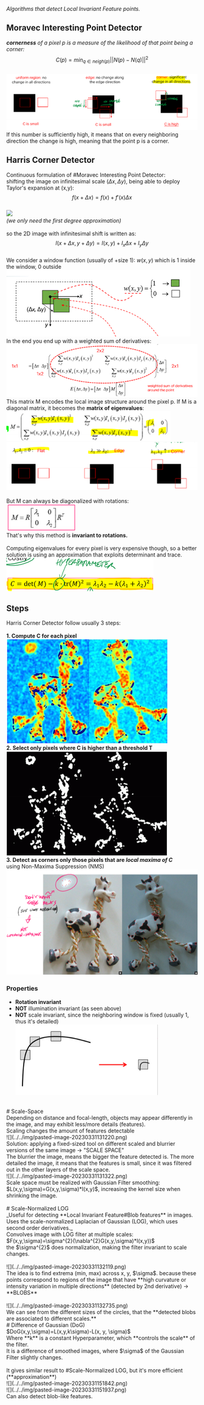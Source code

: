 _Algorithms that detect Local Invariant Feature points._<br>
## Moravec Interesting Point Detector<br>
_**cornerness** of a pixel p is a measure of the likelihood of that point being a corner:_<br>
$$C(p)=min_{q\in neigh(p)} ||N(p)-N(q)||^{2}$$<br>
![](../../img/pasted-image-20230331121152.png)<br>
If this number is sufficiently high, it means that on every neighboring direction the change is high, meaning that the point p is a corner.<br>
## Harris Corner Detector<br>
Continuous formulation of #Moravec Interesting Point Detector:<br>
shifting the image on infinitesimal scale ($\Delta x , \Delta y$), being able to deploy Taylor's expansion at (x,y): $$f(x+\Delta x)=f(x)+f'(x)\Delta x$$<br>
![](../../img/pasted-image-20230831111336.png-|-600)<br>
_(we only need the first degree approximation)_<br>
<br>
so the 2D image with infinitesimal shift is written as: $$I(x+\Delta x, y+ \Delta y)= I(x,y)+I_{x}\Delta x + I_{y}\Delta y$$<br>
We consider a window function (usually of +size 1): $w(x,y)$ which is 1 inside the window, 0 outside<br>
![](../../img/pasted-image-20230714174736.png)<br>
In the end you end up with a weighted sum of derivatives:<br>
![](../../img/pasted-image-20230331121623.png)<br>
This matrix M encodes the local image structure around the pixel p. If M is a diagonal matrix, it becomes the **matrix of eigenvalues**:<br>
![](../../img/pasted-image-20230331121737.png)<br>
![](../../img/pasted-image-20230331121746.png)<br>
<br>
But M can always be diagonalized with rotations:<br>
![](../../img/pasted-image-20230331121835.png)<br>
That's why this method is **invariant to rotations.**<br>
<br>
Computing eigenvalues for every pixel is very expensive though, so a better solution is using an approximation that exploits determinant and trace.<br>
![](../../img/pasted-image-20230331122530.png)<br>
## Steps<br>
Harris Corner Detector follow usually 3 steps:<br>
<br>
**1. Compute C for each pixel**<br>
![](../../img/pasted-image-20230331122835.png)<br>
**2. Select only pixels where C is higher than a threshold T**<br>
![](../../img/pasted-image-20230331122848.png)<br>
**3. Detect as corners only those pixels that are _local maxima of C_**<br>
using Non-Maxima Suppression (NMS)<br>
![](../../img/pasted-image-20230331122924.png)<br>
### Properties<br>
- **Rotation invariant**<br>
- **NOT** illumination invariant (as seen above)<br>
- **NOT** scale invariant, since the neighboring window is fixed (usually 1, thus it's detailed)<br>
![](../../img/pasted-image-20230331124515.png)<br>
<br>
# Scale-Space<br>
Depending on distance and focal-length, objects may appear differently in the image, and may exhibit less/more details (features).<br>
Scaling changes the amount of features detectable<br>
![](../../img/pasted-image-20230331131220.png)<br>
Solution: applying a fixed-sized tool on different scaled and blurrier versions of the same image -> "SCALE SPACE"<br>
The blurrier the image, means the bigger the feature detected is. The more detailed the image, it means that the features is small, since it was filtered out in the other layers of the scale space.<br>
![](../../img/pasted-image-20230331131322.png)<br>
Scale space must be realized with Gaussian Filter smoothing:<br>
$L(x,y,\sigma)=G(x,y,\sigma)*I(x,y)$, increasing the kernel size when shrinking the image.<br>
<br>
# Scale-Normalized LOG<br>
_Useful for detecting **Local Invariant Feature#Blob features** in images.<br>
Uses the scale-normalized Laplacian of Gaussian (LOG), which uses second order derivatives._<br>
Convolves image with LOG filter at multiple scales:<br>
$F(x,y,\sigma)=\sigma^{2}(\nabla^{2}G(x,y,\sigma)*I(x,y))$ <br>
the $\sigma^{2}$ does normalization, making the filter invariant to scale changes. <br>
<br>
![](../../img/pasted-image-20230331132119.png)<br>
The idea is to find extrema (min, max) across x, y, $\sigma$. because these points correspond to regions of the image that have **high curvature or intensity variation in multiple directions** (detected by 2nd derivative) -> **BLOBS**<br>
<br>
![](../../img/pasted-image-20230331132735.png)<br>
We can see from the different sizes of the circles, that the **detected blobs are associated to different scales.**<br>
# Difference of Gaussian (DoG)<br>
$DoG(x,y,\sigma)=L(x,y,k\sigma)-L(x, y, \sigma)$ <br>
Where **k** is a constant Hyperparameter, which **controls the scale** of the filter.<br>
It is a difference of smoothed images, where $\sigma$ of the Gaussian Filter slightly changes.<br>
<br>
It gives similar result to #Scale-Normalized LOG, but it's more efficient (**approximation**)<br>
![](../../img/pasted-image-20230331151842.png)<br>
![](../../img/pasted-image-20230331151937.png)<br>
Can also detect blob-like features.